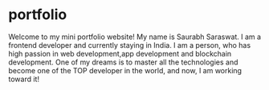 # portfolio
Welcome to my mini portfolio website! My name is Saurabh Saraswat. I am a frontend developer and currently staying in India. I am a person, who has high passion in web development,app development and blockchain development. One of my dreams is to master all the technologies and become one of the TOP developer in the world, and now, I am working toward it!